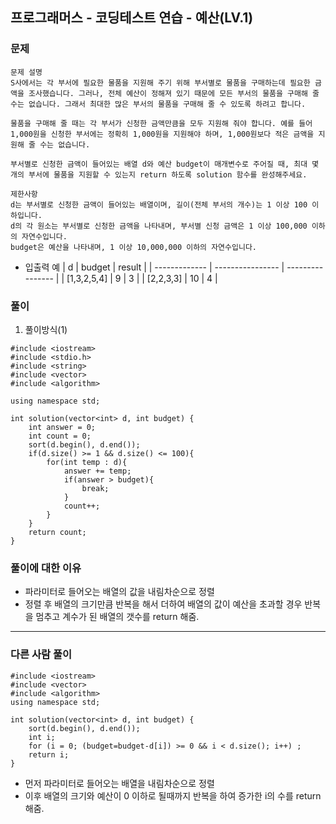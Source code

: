 ## 프로그래머스 - 코딩테스트 연습 - 예산(LV.1)

### 문제

```
문제 설명
S사에서는 각 부서에 필요한 물품을 지원해 주기 위해 부서별로 물품을 구매하는데 필요한 금액을 조사했습니다. 그러나, 전체 예산이 정해져 있기 때문에 모든 부서의 물품을 구매해 줄 수는 없습니다. 그래서 최대한 많은 부서의 물품을 구매해 줄 수 있도록 하려고 합니다.

물품을 구매해 줄 때는 각 부서가 신청한 금액만큼을 모두 지원해 줘야 합니다. 예를 들어 1,000원을 신청한 부서에는 정확히 1,000원을 지원해야 하며, 1,000원보다 적은 금액을 지원해 줄 수는 없습니다.

부서별로 신청한 금액이 들어있는 배열 d와 예산 budget이 매개변수로 주어질 때, 최대 몇 개의 부서에 물품을 지원할 수 있는지 return 하도록 solution 함수를 완성해주세요.

제한사항
d는 부서별로 신청한 금액이 들어있는 배열이며, 길이(전체 부서의 개수)는 1 이상 100 이하입니다.
d의 각 원소는 부서별로 신청한 금액을 나타내며, 부서별 신청 금액은 1 이상 100,000 이하의 자연수입니다.
budget은 예산을 나타내며, 1 이상 10,000,000 이하의 자연수입니다.

```

- 입출력 예
  | d | budget | result |
  | ------------- | ---------------- | ---------------- |
  | [1,3,2,5,4] | 9 | 3 |
  | [2,2,3,3] | 10 | 4 |

### 풀이

1. 풀이방식(1)

```
#include <iostream>
#include <stdio.h>
#include <string>
#include <vector>
#include <algorithm>

using namespace std;

int solution(vector<int> d, int budget) {
    int answer = 0;
    int count = 0;
    sort(d.begin(), d.end());
    if(d.size() >= 1 && d.size() <= 100){
        for(int temp : d){
            answer += temp;
            if(answer > budget){
                break;            
            }
            count++;
        }    
    }
    return count;
}
```

### 풀이에 대한 이유

- 파라미터로 들어오는 배열의 값을 내림차순으로 정렬
- 정렬 후 배열의 크기만큼 반복을 해서 더하여 배열의 값이 예산을 초과할 경우 반복을 멈추고 계수가 된 배열의 갯수를 return 해줌.

<hr/>

### 다른 사람 풀이

```
#include <iostream>
#include <vector>
#include <algorithm>
using namespace std;

int solution(vector<int> d, int budget) {
    sort(d.begin(), d.end());
    int i;
    for (i = 0; (budget=budget-d[i]) >= 0 && i < d.size(); i++) ;
    return i;
}
```

- 먼저 파라미터로 들어오는 배열을 내림차순으로 정렬
- 이후 배열의 크기와 예산이 0 이하로 될때까지 반복을 하여 증가한 i의 수를 return 해줌.